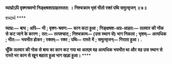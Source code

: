 **व्याघ्रोऽपि वृक्णश्रवणो निङ्क्षषशाग्राहतस्तत: ।** **निश्चक्राम भृशं भीतो रक्तं पथि समुत्सृजन् ॥ ७॥** 

शब्दार्थ **** 

**व्याघ्र:—** **बाघ** **; अपि—** **भी** **; वृक्ण-श्रवण:—** **कान कटा हुआ** **; निङ्क्षषश-अग्र-आहत:—** **तलवार की नोंक से कट जाने के कारण** **;** **तत:—** **तत्पश्चात्** **; निश्चक्राम—** **(उस स्थान से) भाग निकला** **; भृशम्—** **अत्यधिक** **; भीत:—** **भयभीत होकर** **; रक्तम्—** **रक्त** **; पथि—** **रास्ते** **में** **; समुत्सृजन्—** **गिराता हुआ।** **.** 

**चूँकि तलवार की नोक से बाघ का कान कट गया था अतएव वह अत्यधिक भयभीत था और** **वह उस स्थान से रास्ते भर कान से खून बहाता हुआ भाग खड़ा हुआ।** **** 